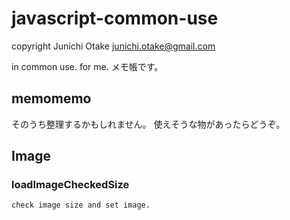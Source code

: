javascript-common-use
=====================
copyright Junichi Otake junichi.otake@gmail.com

in common use. for me. メモ帳です。

memomemo
--------
そのうち整理するかもしれません。
使えそうな物があったらどうぞ。

Image
-----

### loadImageCheckedSize
    check image size and set image.
